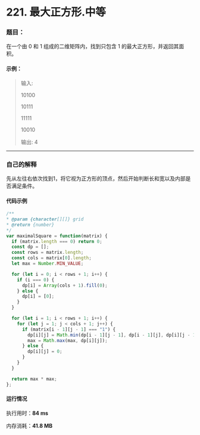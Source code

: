 # 221. 最大正方形.中等
### 题目：

在一个由 0 和 1 组成的二维矩阵内，找到只包含 1 的最大正方形，并返回其面积。

#### 示例：

> 输入:
>
> 10100
>
> 10111
>
> 11111
>
> 10010
>
> 输出: 4


------



### 自己的解释

先从左往右依次找到1，将它视为正方形的顶点，然后开始判断长和宽以及内部是否满足条件。



#### 代码示例

````javascript
/**
* @param {character[][]} grid
* @return {number}
*/
var maximalSquare = function(matrix) {
  if (matrix.length === 0) return 0;
  const dp = [];
  const rows = matrix.length;
  const cols = matrix[0].length;
  let max = Number.MIN_VALUE;

  for (let i = 0; i < rows + 1; i++) {
    if (i === 0) {
      dp[i] = Array(cols + 1).fill(0);
    } else {
      dp[i] = [0];
    }
  }

  for (let i = 1; i < rows + 1; i++) {
    for (let j = 1; j < cols + 1; j++) {
      if (matrix[i - 1][j - 1] === "1") {
        dp[i][j] = Math.min(dp[i - 1][j - 1], dp[i - 1][j], dp[i][j - 1]) + 1;
        max = Math.max(max, dp[i][j]);
      } else {
        dp[i][j] = 0;
      }
    }
  }

  return max * max;
};
````

#### 运行情况

执行用时：**84 ms**

内存消耗：**41.8 MB**